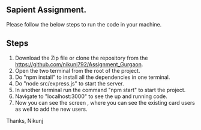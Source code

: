 ## Sapient Assignment.

Please follow the below steps to run the code in your machine.

## Steps

1) Download the Zip file or clone the repository from the https://github.com/nikunj792/Assignment_Gurgaon.
2) Open the two terminal from the root of the project.
3) Do "npm install" to install all the dependencies in one terminal.
4) Do "node src/express.js" to start the server.
5) In another terminal run the command "npm start" to start the project.
6) Navigate to "localhost:3000" to see the up and running code.
7) Now you can see the screen , where you can see the existing card users as well to add the new users.



Thanks,
Nikunj
